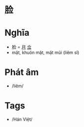 # 脸

# Nghĩa
* 脸 = [月](月.md) [佥](佥.md)
* mặt, khuôn mặt, mặt mũi (liêm sĩ)

# Phát âm
* /liêm/

# Tags
* /Hán Việt/

